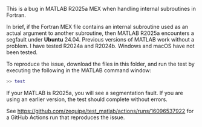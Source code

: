 This is a bug in MATLAB R2025a MEX when handling internal subroutines in Fortran.

In brief, if the Fortran MEX file contains an internal subroutine used as an actual argument to another subroutine, then MATLAB R2025a encounters a segfault under **Ubuntu** 24.04. Previous versions of MATLAB work without a problem. I have tested R2024a and R2024b. Windows and macOS have not been tested.

To reproduce the issue, download the files in this folder, and run the test by executing the following in the MATLAB command window:

```matlab
>> test
```

If your MATLAB is R2025a, you will see a segmentation fault. If you are using an earlier version,
the test should complete without errors.

See https://github.com/zequipe/test_matlab/actions/runs/16096537922 for a GitHub Actions run that
reproduces the issue.
